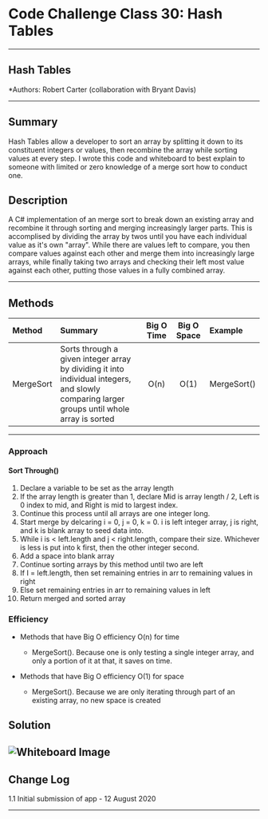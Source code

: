 # Code Challenge Class 30: Hash Tables
---

## Hash Tables

*Authors: Robert Carter (collaboration with Bryant Davis)

---

## Summary

Hash Tables allow a developer to sort an array by splitting it down to its constituent integers or values, then recombine the array while sorting values at every step.
I wrote this code and whiteboard to best explain to someone with limited or zero knowledge of a merge sort how to conduct one.

## Description

A C# implementation of an merge sort to break down an existing array and recombine it through sorting and merging increasingly larger parts.
This is accomplised by dividing the array by twos until you have each individual value as it's own "array". While there are values left to compare, you then compare values against each other and merge them into increasingly large arrays, while finally taking two arrays and checking their left most value against each other, putting those values in a fully combined array.


---

## Methods

| Method | Summary | Big O Time | Big O Space | Example | 
| :----------- | :----------- | :-------------: | :-------------: | :----------- |
| MergeSort | Sorts through a given integer array by dividing it into individual integers, and slowly comparing larger groups until whole array is sorted | O(n) | O(1) | MergeSort() |



---
### Approach

#### Sort Through()
1. Declare a variable to be set as the array length
2. If the array length is greater than 1, declare Mid is array length / 2, Left is 0 index to mid, and Right is mid to largest index.
3. Continue this process until all arrays are one integer long.
4. Start merge by delcaring i = 0, j = 0, k = 0. i is left integer array, j is right, and k is blank array to seed data into.
5. While i is < left.length and j < right.length, compare their size. Whichever is less is put into k first, then the other integer second.
6. Add a space into blank array
7. Continue sorting arrays by this method until two are left
8. If I = left.length, then set remaining entries in arr to remaining values in right
9. Else set remaining entries in arr to remaining values in left
10. Return merged and sorted array

### Efficiency
* Methods that have Big O efficiency O(n) for time
  * MergeSort(). Because one is only testing a single integer array, and only a portion of it at that, it saves on time.
 

* Methods that have Big O efficiency O(1) for space
  * MergeSort(). Because we are only iterating through part of an existing array, no new space is created


  
  
## Solution
![Whiteboard Image](./assets/codechallengeclass27-whiteboard.png)
---

## Change Log

1.1 Initial submission of app - 12 August 2020

---